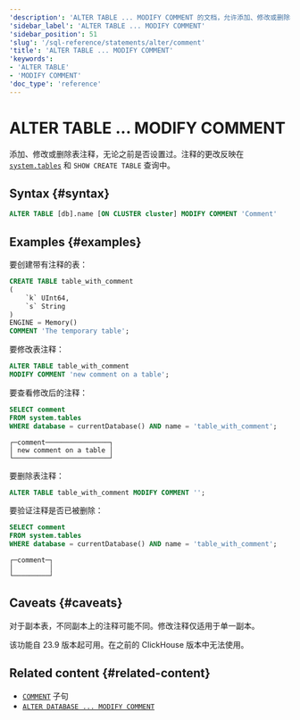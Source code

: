 ```yaml
---
'description': 'ALTER TABLE ... MODIFY COMMENT 的文档，允许添加、修改或删除表注释'
'sidebar_label': 'ALTER TABLE ... MODIFY COMMENT'
'sidebar_position': 51
'slug': '/sql-reference/statements/alter/comment'
'title': 'ALTER TABLE ... MODIFY COMMENT'
'keywords':
- 'ALTER TABLE'
- 'MODIFY COMMENT'
'doc_type': 'reference'
---
```



# ALTER TABLE ... MODIFY COMMENT

添加、修改或删除表注释，无论之前是否设置过。注释的更改反映在 [`system.tables`](../../../operations/system-tables/tables.md) 和 `SHOW CREATE TABLE` 查询中。

## Syntax {#syntax}

```sql
ALTER TABLE [db].name [ON CLUSTER cluster] MODIFY COMMENT 'Comment'
```

## Examples {#examples}

要创建带有注释的表：

```sql
CREATE TABLE table_with_comment
(
    `k` UInt64,
    `s` String
)
ENGINE = Memory()
COMMENT 'The temporary table';
```

要修改表注释：

```sql
ALTER TABLE table_with_comment 
MODIFY COMMENT 'new comment on a table';
```

要查看修改后的注释：

```sql title="Query"
SELECT comment 
FROM system.tables 
WHERE database = currentDatabase() AND name = 'table_with_comment';
```

```text title="Response"
┌─comment────────────────┐
│ new comment on a table │
└────────────────────────┘
```

要删除表注释：

```sql
ALTER TABLE table_with_comment MODIFY COMMENT '';
```

要验证注释是否已被删除：

```sql title="Query"
SELECT comment 
FROM system.tables 
WHERE database = currentDatabase() AND name = 'table_with_comment';
```

```text title="Response"
┌─comment─┐
│         │
└─────────┘
```

## Caveats {#caveats}

对于副本表，不同副本上的注释可能不同。修改注释仅适用于单一副本。

该功能自 23.9 版本起可用。在之前的 ClickHouse 版本中无法使用。

## Related content {#related-content}

- [`COMMENT`](/sql-reference/statements/create/table#comment-clause) 子句
- [`ALTER DATABASE ... MODIFY COMMENT`](./database-comment.md)
